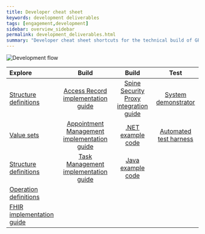 ```yaml
---
title: Developer cheat sheet
keywords: development deliverables
tags: [engagement,development]
sidebar: overview_sidebar
permalink: development_deliverables.html
summary: "Developer cheat sheet shortcuts for the technical build of GP Connect API"
---
```


![Development flow](images/development/development_flow.png)

| Explore | Build | Build | Test |
| :------ | :---: | :---: | :--: |
| [Structure definitions](https://github.com/nhsconnect/gpconnect-fhir/tree/develop/StructureDefinitions) | [Access Record implementation guide](accessrecord.html) | [Spine Security Proxy integration guide](integration_spine_security_proxy_implementation_guide.html) | [System demonstrator](system_demonstrator.html) |
| [Value sets](https://github.com/nhsconnect/gpconnect-fhir/tree/develop/ValueSets) | [Appointment Management implementation guide](appointments.html) | [.NET example code](https://github.com/nhsconnect/gpconnect-dotnet-examples/)| [Automated test harness](https://github.com/nhsconnect/gpconnect-provider-testing/) |
| [Structure definitions](https://github.com/nhsconnect/gpconnect-fhir/tree/develop/StructureDefinitions) | [Task Management implementation guide](tasks.html)  |  [Java example code](https://github.com/nhsconnect/gpconnect-java-examples/) |
| [Operation definitions](https://github.com/nhsconnect/gpconnect-fhir/tree/develop/OperationDefinitions) | | |
| [FHIR implementation guide](development_fhir_api_guidance.html) | | |
